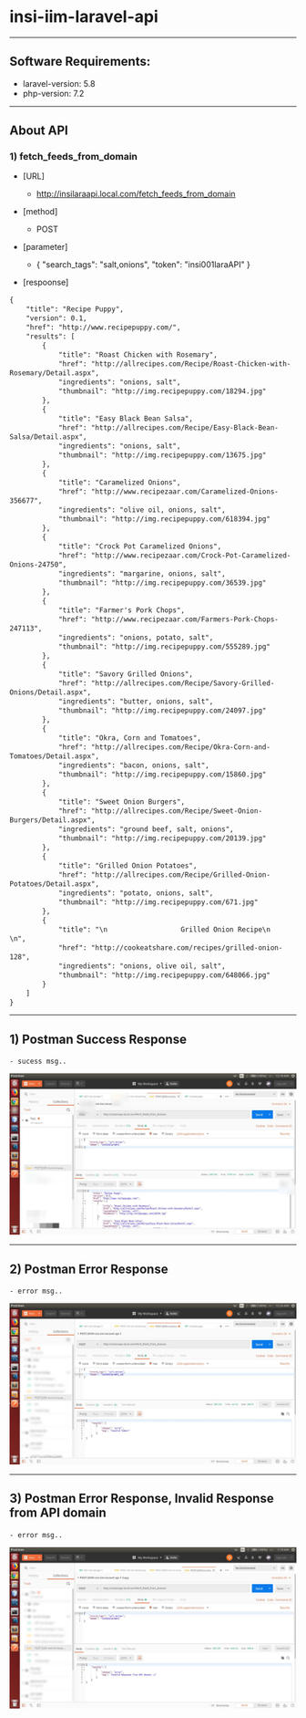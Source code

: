 # insi-iim-laravel-api


---
## Software Requirements:
- laravel-version: 5.8
- php-version: 7.2


---
## About API

### 1) fetch_feeds_from_domain
- [URL]
	- http://insilaraapi.local.com/fetch_feeds_from_domain
- [method]
	- POST
- [parameter]
	-	{
		    "search_tags": "salt,onions",
		    "token": "insi001laraAPI"
		}

- [respoonse]
```
{
    "title": "Recipe Puppy",
    "version": 0.1,
    "href": "http://www.recipepuppy.com/",
    "results": [
        {
            "title": "Roast Chicken with Rosemary",
            "href": "http://allrecipes.com/Recipe/Roast-Chicken-with-Rosemary/Detail.aspx",
            "ingredients": "onions, salt",
            "thumbnail": "http://img.recipepuppy.com/18294.jpg"
        },
        {
            "title": "Easy Black Bean Salsa",
            "href": "http://allrecipes.com/Recipe/Easy-Black-Bean-Salsa/Detail.aspx",
            "ingredients": "onions, salt",
            "thumbnail": "http://img.recipepuppy.com/13675.jpg"
        },
        {
            "title": "Caramelized Onions",
            "href": "http://www.recipezaar.com/Caramelized-Onions-356677",
            "ingredients": "olive oil, onions, salt",
            "thumbnail": "http://img.recipepuppy.com/618394.jpg"
        },
        {
            "title": "Crock Pot Caramelized Onions",
            "href": "http://www.recipezaar.com/Crock-Pot-Caramelized-Onions-24750",
            "ingredients": "margarine, onions, salt",
            "thumbnail": "http://img.recipepuppy.com/36539.jpg"
        },
        {
            "title": "Farmer's Pork Chops",
            "href": "http://www.recipezaar.com/Farmers-Pork-Chops-247113",
            "ingredients": "onions, potato, salt",
            "thumbnail": "http://img.recipepuppy.com/555289.jpg"
        },
        {
            "title": "Savory Grilled Onions",
            "href": "http://allrecipes.com/Recipe/Savory-Grilled-Onions/Detail.aspx",
            "ingredients": "butter, onions, salt",
            "thumbnail": "http://img.recipepuppy.com/24097.jpg"
        },
        {
            "title": "Okra, Corn and Tomatoes",
            "href": "http://allrecipes.com/Recipe/Okra-Corn-and-Tomatoes/Detail.aspx",
            "ingredients": "bacon, onions, salt",
            "thumbnail": "http://img.recipepuppy.com/15860.jpg"
        },
        {
            "title": "Sweet Onion Burgers",
            "href": "http://allrecipes.com/Recipe/Sweet-Onion-Burgers/Detail.aspx",
            "ingredients": "ground beef, salt, onions",
            "thumbnail": "http://img.recipepuppy.com/20139.jpg"
        },
        {
            "title": "Grilled Onion Potatoes",
            "href": "http://allrecipes.com/Recipe/Grilled-Onion-Potatoes/Detail.aspx",
            "ingredients": "potato, onions, salt",
            "thumbnail": "http://img.recipepuppy.com/671.jpg"
        },
        {
            "title": "\n                  Grilled Onion Recipe\n                  \n",
            "href": "http://cookeatshare.com/recipes/grilled-onion-128",
            "ingredients": "onions, olive oil, salt",
            "thumbnail": "http://img.recipepuppy.com/648066.jpg"
        }
    ]
}
```


---
## 1) Postman Success Response
	- sucess msg..
<kbd><img src="/imgs-readme/Screenshot_from_2019-05-11_00-10-27_2_censored.jpg" alt="" title=""></img></kbd>


---
## 2) Postman Error Response
	- error msg..
<kbd><img src="/imgs-readme/Screenshot from_2019-05-11_00-35-28_2_censored.jpg" alt="" title=""></img></kbd>


---
## 3) Postman Error Response, Invalid Response from API domain
	- error msg..
<kbd><img src="/imgs-readme/Screenshot_from_2019-05-11_01-19-39_censored.jpg" alt="" title=""></img></kbd>
